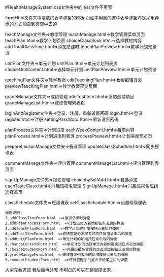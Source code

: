 #HealthManageSystem
css文件夹中的less文件不用管

formHtml文件夹中是放的表单弹窗的模板 页面中用到的这种表单弹窗均是采用异步的方式加载到页面中去的


teachManage文件夹=>教学管理
    teachManage.html=>教学管理菜单页面
    teachPlan.html=>教学计划页面
    choiceClassBook.html=>选择教材内容
    addTotalClassTime.html=>添加总课时
    teachPlanPreview.html=>教学计划预览页

unitPlan文件夹=>单元计划
    unitPlan.html=>单元计划列表页
    choiceUnitContent.html=>选择单元计划
    unitPlanPreview.html=>单元计划预览

teachingPlan文件夹=>教学教案
    editTeachingPlan.html=>教案编辑页面
    previewTeachingPlan.html=>教学教案预览页面

gradeManage文件夹=>成绩管理
    addTestItem.html=>添加测试项目
    gradeManageList.html=>成绩管理列表页

loginAndRegister文件夹=>登录、注册、重新设置密码
    login.html=>登录
    register.html=>注册
    settingPassWord.html=>重新设置密码

planProcess文件夹=>计划进度
    eachWeekContent.html=>每周内容
    planProcess.html=>计划进度列表页
    processPreview.html=>计划进度预览页

prepareLessonManage文件夹=>备课管理
    updateClassSchedule.html=>同步授课表


commentManage文件夹=>评价管理
    commentManageList.html=>评价管理列表页面

signUpManage文件夹=>报名管理
    choicebySelfAdd.html=>自选添加
    eachTasteClass.html=>兴趣班报名管理
    SignUpManage.html=>兴趣班报名班级选择首页

classSchedule文件夹=>班级课表
    setClassSchedule.html=>设置班级课表




    弹窗说明：
    1.addClassTimeForm.html  =>添加总课时弹窗
    2.addPlanProcessForm.html  =>计划进度的新增按钮点击后的弹窗
    3.addTeachPlanForm.html  =>教学计划的新增按钮点击后的弹窗
    4.addTestItemForm.html  =>成绩管理的添加考试项目按钮点击后的弹窗
    5.addUnitPlanForm.html  =>单元计划的新增按钮点击后的弹窗
    6.changeContentForm.html  =>单元计划的选择单元内容的更换按钮点击的弹窗
    7.choiceStudentForm.html  =>兴趣班报名管理的自选添加按钮点击后的弹窗
    8.gradeManageForm.html  =>成绩管理列表页的新增按钮点击后的弹窗
    9.commentStudentForm.html  =>评价管理中的点击评价学生后的弹窗

   大家先看这些  我后面再补充  不明白的可以在群里提出来...